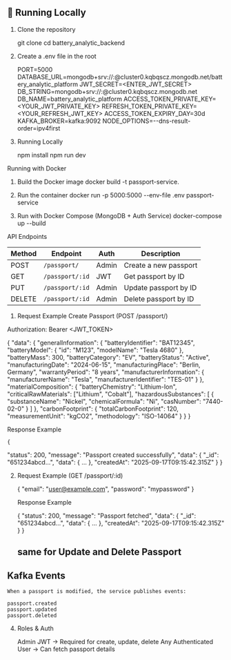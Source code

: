 ## 🚀 Running Locally

1. Clone the repository

    git clone <repo-url>
    cd battery_analytic_backend

2. Create a .env file in the root

    PORT=5000
    DATABASE_URL=mongodb+srv://<username>:<password>@cluster0.kqbqscz.mongodb.net/battery_analytic_platform
    JWT_SECRET=<ENTER_JWT_SECRET>
    DB_STRING=mongodb+srv://<username>:<password>@cluster0.kqbqscz.mongodb.net
    DB_NAME=battery_analytic_platform
    ACCESS_TOKEN_PRIVATE_KEY=<YOUR_JWT_PRIVATE_KEY>
    REFRESH_TOKEN_PRIVATE_KEY=<YOUR_REFRESH_JWT_KEY>
    ACCESS_TOKEN_EXPIRY_DAY=30d
    KAFKA_BROKER=kafka:9092
    NODE_OPTIONS=--dns-result-order=ipv4first

3. Running Locally

    npm install
    npm run dev

Running with Docker

1. Build the Docker image
    docker build -t passport-service.

2. Run the container
    docker run -p 5000:5000 --env-file .env passport-service

3. Run with Docker Compose (MongoDB + Auth Service)
    docker-compose up --build

API Endpoints

| Method | Endpoint        | Auth  | Description           |
| ------ | --------------- | ----- | --------------------- |
| POST   | `/passport/`    | Admin | Create a new passport |
| GET    | `/passport/:id` | JWT   | Get passport by ID    |
| PUT    | `/passport/:id` | Admin | Update passport by ID |
| DELETE | `/passport/:id` | Admin | Delete passport by ID |


1. Request Example   Create Passport (POST /passport/)
  
Authorization: Bearer <JWT_TOKEN>

{
  "data": {
    "generalInformation": {
      "batteryIdentifier": "BAT12345",
      "batteryModel": {
        "id": "M123",
        "modelName": "Tesla 4680"
      },
      "batteryMass": 300,
      "batteryCategory": "EV",
      "batteryStatus": "Active",
      "manufacturingDate": "2024-06-15",
      "manufacturingPlace": "Berlin, Germany",
      "warrantyPeriod": "8 years",
      "manufacturerInformation": {
        "manufacturerName": "Tesla",
        "manufacturerIdentifier": "TES-01"
      }
    },
    "materialComposition": {
      "batteryChemistry": "Lithium-Ion",
      "criticalRawMaterials": ["Lithium", "Cobalt"],
      "hazardousSubstances": [
        {
          "substanceName": "Nickel",
          "chemicalFormula": "Ni",
          "casNumber": "7440-02-0"
        }
      ]
    },
    "carbonFootprint": {
      "totalCarbonFootprint": 120,
      "measurementUnit": "kgCO2",
      "methodology": "ISO-14064"
    }
  }
}

Response Example

    {
  "status": 200,
  "message": "Passport created successfully",
  "data": {
    "_id": "651234abcd...",
    "data": { ... },
    "createdAt": "2025-09-17T09:15:42.315Z"
  }
}


2. Request Example (GET /passport/:id)

    {
        "email": "user@example.com",
        "password": "mypassword"
    }

    Response Example

    {
        "status": 200,
        "message": "Passport fetched",
        "data": {
            "_id": "651234abcd...",
            "data": { ... },
            "createdAt": "2025-09-17T09:15:42.315Z"
        }
        }
    ## same for Update and Delete Passport

## Kafka Events

    When a passport is modified, the service publishes events:

    passport.created
    passport.updated
    passport.deleted

4. Roles & Auth

    Admin JWT → Required for create, update, delete
    Any Authenticated User → Can fetch passport details